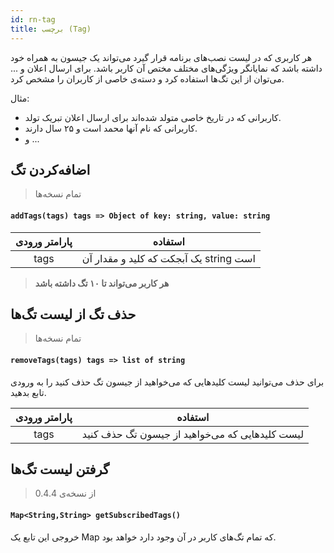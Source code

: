 ```yaml
---
id: rn-tag
title: برچسب (Tag)
---
```


هر کاربری که در لیست نصب‌های برنامه قرار گیرد می‌تواند یک جیسون به همراه خود داشته باشد که نمایانگر ویژگی‌های مختلف مختص آن کاربر باشد.
برای ارسال اعلان و ... می‌توان از این تگ‌ها استفاده کرد و دسته‌ی خاصی از کاربران را مشخص کرد.

مثال:
- کاربرانی که در تاریخ خاصی متولد شده‌اند برای ارسال اعلان تبریک تولد.
- کاربرانی که نام آنها محمد است و ۲۵ سال دارند.
- و ...

## اضافه‌کردن تگ
> تمام نسخه‌ها

<div dir='ltr'>

#### `addTags(tags) tags => Object of key: string, value: string`

</div>

|پارامتر ورودی|استفاده|
|:--:|--|
|tags|یک آبجکت که کلید و مقدار آن string است|


> **هر کاربر می‌تواند تا ۱۰ تگ داشته باشد**

## حذف تگ از لیست تگ‌ها
> تمام نسخه‌ها

<div dir='ltr'>

#### `removeTags(tags) tags => list of string`

</div>

برای حذف می‌توانید لیست کلید‌هایی که می‌خواهید از جیسون تگ حذف کنید را به ورودی تابع بدهید.

|پارامتر ورودی|استفاده|
|:--:|--|
|tags|لیست کلید‌هایی که می‌خواهید از جیسون تگ حذف کنید|


## گرفتن لیست تگ‌ها
> از نسخه‌ی 0.4.4

<div dir='ltr'>

#### `Map<String,String> getSubscribedTags()`

</div>

خروجی این تابع یک Map که تمام تگ‌های کاربر در آن وجود دارد خواهد بود.

